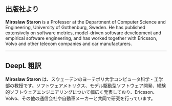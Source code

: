 ## 出版社より

**Miroslaw Staron** is a Professor at the Department of Computer Science and Engineering, University of Gothenburg, Sweden. He has published extensively on software metrics, model-driven software development and empirical software engineering, and has worked together with Ericsson, Volvo and other telecom companies and car manufacturers.

---

## DeepL 粗訳

**Miroslaw Staron** は、スウェーデンのヨーテボリ大学コンピュータ科学・工学部の教授です。ソフトウェアメトリクス、モデル駆動型ソフトウェア開発、経験的ソフトウェアエンジニアリングについて幅広く発表しており、Ericsson、Volvo、その他の通信会社や自動車メーカーと共同で研究を行っています。
